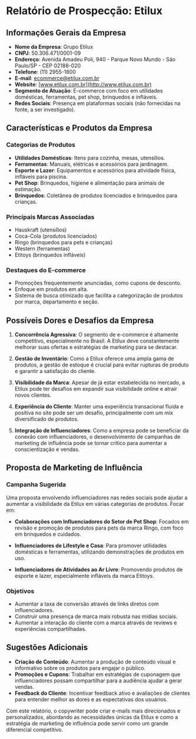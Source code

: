 # Relatório de Prospecção: Etilux

## Informações Gerais da Empresa

- **Nome da Empresa**: Grupo Etilux
- **CNPJ**: 50.306.471/0001-09
- **Endereço**: Avenida Amadeu Poli, 940 - Parque Novo Mundo - São Paulo/SP - CEP 02188-020
- **Telefone**: (11) 2955-1800
- **E-mail**: ecommerce@etilux.com.br
- **Website**: [www.etilux.com.br](http://www.etilux.com.br)
- **Segmento de Atuação**: E-commerce com foco em utilidades domésticas, ferramentas, pet shop, brinquedos e infláveis.
- **Redes Sociais**: Presença em plataformas sociais (não fornecidas na fonte, a ser investigado).

## Características e Produtos da Empresa

### Categorias de Produtos
- **Utilidades Domésticas**: Itens para cozinha, mesas, utensílios.
- **Ferramentas**: Manuais, elétricas e acessórios para jardinagem.
- **Esporte e Lazer**: Equipamentos e acessórios para atividade física, infláveis para piscina.
- **Pet Shop**: Brinquedos, higiene e alimentação para animais de estimação.
- **Brinquedos**: Coletânea de produtos licenciados e brinquedos para crianças.

### Principais Marcas Associadas
- Hauskraft (utensílios)
- Coca-Cola (produtos licenciados)
- Ringo (brinquedos para pets e crianças)
- Western (ferramentas)
- Etitoys (brinquedos infláveis)

### Destaques do E-commerce
- Promoções frequentemente anunciadas, como cupons de desconto.
- Enfoque em produtos em alta.
- Sistema de busca otimizado que facilita a categorização de produtos por marca, departamento e seção.

## Possíveis Dores e Desafios da Empresa

1. **Concorrência Agressiva**: O segmento de e-commerce é altamente competitivo, especialmente no Brasil. A Etilux deve constantemente melhorar suas ofertas e estratégias de marketing para se destacar.
  
2. **Gestão de Inventário**: Como a Etilux oferece uma ampla gama de produtos, a gestão de estoque é crucial para evitar rupturas de produto e garantir a satisfação do cliente.

3. **Visibilidade da Marca**: Apesar de já estar estabelecida no mercado, a Etilux pode ter desafios em expandir sua visibilidade online e atrair novos clientes.

4. **Experiência do Cliente**: Manter uma experiência transacional fluida e positiva no site pode ser um desafio, principalmente com um mix diversificado de produtos.

5. **Integração de Influenciadores**: Como a empresa pode se beneficiar da conexão com influenciadores, o desenvolvimento de campanhas de marketing de influência pode se tornar crítico para aumentar a conscientização e vendas.

## Proposta de Marketing de Influência

### Campanha Sugerida
Uma proposta envolvendo influenciadores nas redes sociais pode ajudar a aumentar a visibilidade da Etilux em várias categorias de produtos. Focar em:
- **Colaborações com Influenciadores do Setor de Pet Shop**: Focados em revisão e promoção de produtos para pets da marca Ringo, com foco em brinquedos e cuidados.
  
- **Influenciadores de Lifestyle e Casa**: Para promover utilidades domésticas e ferramentas, utilizando demonstrações de produtos em uso.

- **Influenciadores de Atividades ao Ar Livre**: Promovendo produtos de esporte e lazer, especialmente infláveis da marca Etitoys.

### Objetivos
- Aumentar a taxa de conversão através de links diretos com influenciadores.
- Construir uma presença de marca mais robusta nas mídias sociais.
- Aumentar a interação do cliente com a marca através de reviews e experiências compartilhadas.

## Sugestões Adicionais
- **Criação de Conteúdo**: Aumentar a produção de conteúdo visual e informativo sobre os produtos para engajar o público.
- **Promoções e Cupons**: Trabalhar em estratégias de cuponagem que influenciadores possam compartilhar para a audiência ajudar a gerar vendas.
- **Feedback do Cliente**: Incentivar feedback ativo e avaliações de clientes para entender melhor as dores e as expectativas dos usuários.

Com este relatório, o copywriter pode criar e-mails mais direcionados e personalizados, abordando as necessidades únicas da Etilux e como a estratégia de marketing de influência pode servir como um grande diferencial competitivo.